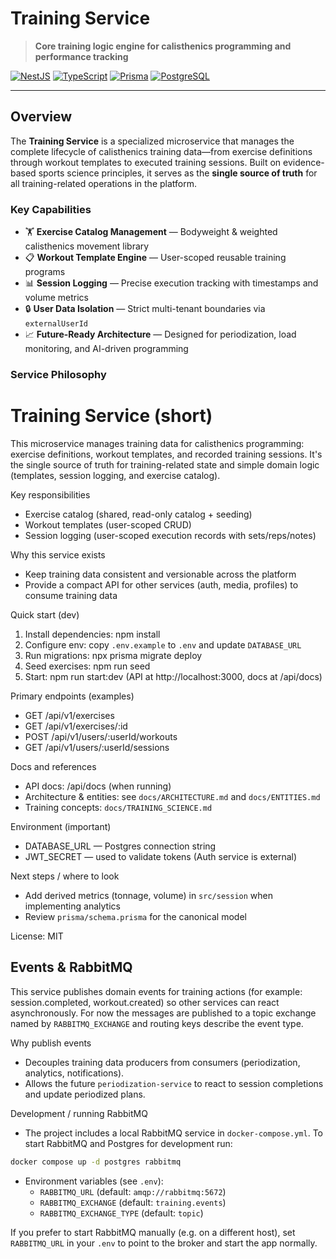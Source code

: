 # Training Service

> **Core training logic engine for calisthenics programming and performance tracking**

[![NestJS](https://img.shields.io/badge/NestJS-11.x-E0234E?logo=nestjs)](https://nestjs.com/)
[![TypeScript](https://img.shields.io/badge/TypeScript-5.x-3178C6?logo=typescript)](https://www.typescriptlang.org/)
[![Prisma](https://img.shields.io/badge/Prisma-6.x-2D3748?logo=prisma)](https://www.prisma.io/)
[![PostgreSQL](https://img.shields.io/badge/PostgreSQL-16.x-336791?logo=postgresql)](https://www.postgresql.org/)

---

## Overview

The **Training Service** is a specialized microservice that manages the complete lifecycle of calisthenics training data—from exercise definitions through workout templates to executed training sessions. Built on evidence-based sports science principles, it serves as the **single source of truth** for all training-related operations in the platform.

### Key Capabilities

- 🏋️ **Exercise Catalog Management** — Bodyweight & weighted calisthenics movement library
- 📋 **Workout Template Engine** — User-scoped reusable training programs
- 📊 **Session Logging** — Precise execution tracking with timestamps and volume metrics
- 🔒 **User Data Isolation** — Strict multi-tenant boundaries via `externalUserId`
- 📈 **Future-Ready Architecture** — Designed for periodization, load monitoring, and AI-driven programming

### Service Philosophy

# Training Service (short)

This microservice manages training data for calisthenics programming: exercise definitions, workout templates, and recorded training sessions. It's the single source of truth for training-related state and simple domain logic (templates, session logging, and exercise catalog).

Key responsibilities

- Exercise catalog (shared, read-only catalog + seeding)
- Workout templates (user-scoped CRUD)
- Session logging (user-scoped execution records with sets/reps/notes)

Why this service exists

- Keep training data consistent and versionable across the platform
- Provide a compact API for other services (auth, media, profiles) to consume training data

Quick start (dev)

1. Install dependencies: npm install
2. Configure env: copy `.env.example` to `.env` and update `DATABASE_URL`
3. Run migrations: npx prisma migrate deploy
4. Seed exercises: npm run seed
5. Start: npm run start:dev (API at http://localhost:3000, docs at /api/docs)

Primary endpoints (examples)

- GET /api/v1/exercises
- GET /api/v1/exercises/:id
- POST /api/v1/users/:userId/workouts
- GET /api/v1/users/:userId/sessions

Docs and references

- API docs: /api/docs (when running)
- Architecture & entities: see `docs/ARCHITECTURE.md` and `docs/ENTITIES.md`
- Training concepts: `docs/TRAINING_SCIENCE.md`

Environment (important)

- DATABASE_URL — Postgres connection string
- JWT_SECRET — used to validate tokens (Auth service is external)

Next steps / where to look

- Add derived metrics (tonnage, volume) in `src/session` when implementing analytics
- Review `prisma/schema.prisma` for the canonical model

License: MIT

## Events & RabbitMQ

This service publishes domain events for training actions (for example: session.completed, workout.created) so other services can react asynchronously. For now the messages are published to a topic exchange named by `RABBITMQ_EXCHANGE` and routing keys describe the event type.

Why publish events

- Decouples training data producers from consumers (periodization, analytics, notifications).
- Allows the future `periodization-service` to react to session completions and update periodized plans.

Development / running RabbitMQ

- The project includes a local RabbitMQ service in `docker-compose.yml`. To start RabbitMQ and Postgres for development run:

```sh
docker compose up -d postgres rabbitmq
```

- Environment variables (see `.env`):
  - `RABBITMQ_URL` (default: `amqp://rabbitmq:5672`)
  - `RABBITMQ_EXCHANGE` (default: `training.events`)
  - `RABBITMQ_EXCHANGE_TYPE` (default: `topic`)

If you prefer to start RabbitMQ manually (e.g. on a different host), set `RABBITMQ_URL` in your `.env` to point to the broker and start the app normally.
